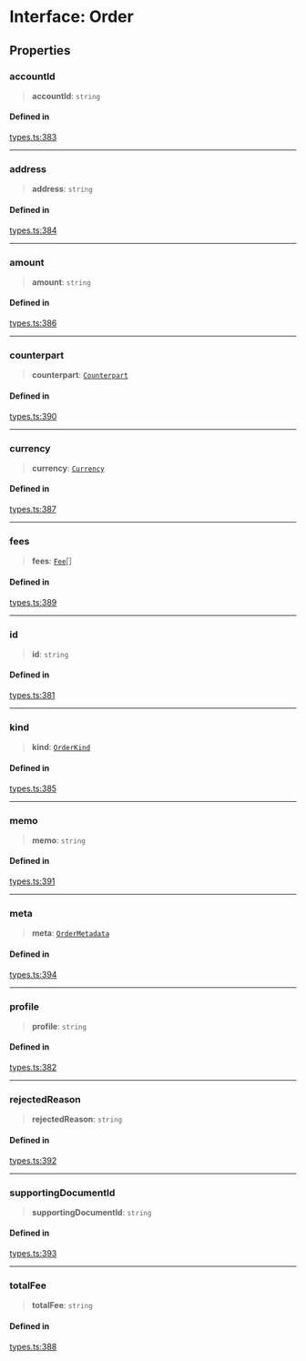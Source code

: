 # Interface: Order

## Properties

### accountId

> **accountId**: `string`

#### Defined in

[types.ts:383](https://github.com/monerium/js-monorepo/blob/main/packages/sdk/src/types.ts#L383)

***

### address

> **address**: `string`

#### Defined in

[types.ts:384](https://github.com/monerium/js-monorepo/blob/main/packages/sdk/src/types.ts#L384)

***

### amount

> **amount**: `string`

#### Defined in

[types.ts:386](https://github.com/monerium/js-monorepo/blob/main/packages/sdk/src/types.ts#L386)

***

### counterpart

> **counterpart**: [`Counterpart`](/docs/packages/SDK/interfaces/Counterpart.md)

#### Defined in

[types.ts:390](https://github.com/monerium/js-monorepo/blob/main/packages/sdk/src/types.ts#L390)

***

### currency

> **currency**: [`Currency`](/docs/packages/SDK/enumerations/Currency.md)

#### Defined in

[types.ts:387](https://github.com/monerium/js-monorepo/blob/main/packages/sdk/src/types.ts#L387)

***

### fees

> **fees**: [`Fee`](/docs/packages/SDK/interfaces/Fee.md)[]

#### Defined in

[types.ts:389](https://github.com/monerium/js-monorepo/blob/main/packages/sdk/src/types.ts#L389)

***

### id

> **id**: `string`

#### Defined in

[types.ts:381](https://github.com/monerium/js-monorepo/blob/main/packages/sdk/src/types.ts#L381)

***

### kind

> **kind**: [`OrderKind`](/docs/packages/SDK/enumerations/OrderKind.md)

#### Defined in

[types.ts:385](https://github.com/monerium/js-monorepo/blob/main/packages/sdk/src/types.ts#L385)

***

### memo

> **memo**: `string`

#### Defined in

[types.ts:391](https://github.com/monerium/js-monorepo/blob/main/packages/sdk/src/types.ts#L391)

***

### meta

> **meta**: [`OrderMetadata`](/docs/packages/SDK/interfaces/OrderMetadata.md)

#### Defined in

[types.ts:394](https://github.com/monerium/js-monorepo/blob/main/packages/sdk/src/types.ts#L394)

***

### profile

> **profile**: `string`

#### Defined in

[types.ts:382](https://github.com/monerium/js-monorepo/blob/main/packages/sdk/src/types.ts#L382)

***

### rejectedReason

> **rejectedReason**: `string`

#### Defined in

[types.ts:392](https://github.com/monerium/js-monorepo/blob/main/packages/sdk/src/types.ts#L392)

***

### supportingDocumentId

> **supportingDocumentId**: `string`

#### Defined in

[types.ts:393](https://github.com/monerium/js-monorepo/blob/main/packages/sdk/src/types.ts#L393)

***

### totalFee

> **totalFee**: `string`

#### Defined in

[types.ts:388](https://github.com/monerium/js-monorepo/blob/main/packages/sdk/src/types.ts#L388)
